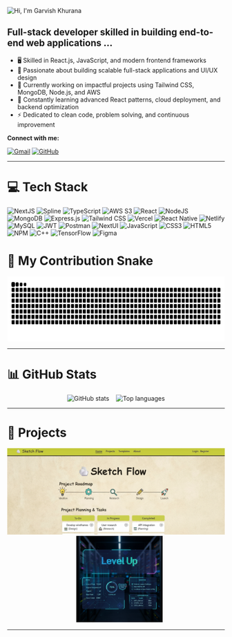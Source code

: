 ![Hi, I'm Garvish Khurana](https://img.shields.io/badge/Hi%2C%20I'm%20Garvish%20Khurana-👋?style=for-the-badge&color=black)

## Full-stack developer skilled in building end-to-end web applications ...

- 🖥️ Skilled in React.js, JavaScript, and modern frontend frameworks
- 🎯 Passionate about building scalable full-stack applications and UI/UX design
- 🚀 Currently working on impactful projects using Tailwind CSS, MongoDB, Node.js, and AWS
- 🌱 Constantly learning advanced React patterns, cloud deployment, and backend optimization
- ⚡ Dedicated to clean code, problem solving, and continuous improvement

**Connect with me:**

[![Gmail](https://img.shields.io/badge/Gmail-@garvish%40email.com-red?style=for-the-badge&logo=gmail&logoColor=white&link=mailto:garvish@email.com)](mailto:garvish@email.com)
[![GitHub](https://img.shields.io/badge/GitHub-black?style=for-the-badge&logo=github&logoColor=white&color=333)](https://github.com/Garvish-Khurana)

---

# 💻 Tech Stack

![NextJS](https://img.shields.io/badge/NextJS-black?style=for-the-badge&logo=Next.js&logoColor=white&color=black)
![Spline](https://img.shields.io/badge/Spline-adcad?style=for-the-badge&logo=circle&logoColor=white&color=%23DA26C0)
![TypeScript](https://img.shields.io/badge/Typescript-b?style=for-the-badge&logo=typescript&logoColor=white&color=3178C6)
![AWS S3](https://img.shields.io/badge/AWS%20S3-adcs?style=for-the-badge&logo=amazons3&logoColor=white&labelColor=%23569A31&color=%23569A31)
![React](https://img.shields.io/badge/react-%2320232a.svg?style=for-the-badge&logo=react&logoColor=%2361DAFB)
![NodeJS](https://img.shields.io/badge/node.js-6DA55F?style=for-the-badge&logo=node.js&logoColor=white)
![MongoDB](https://img.shields.io/badge/MongoDB-%234ea94b.svg?style=for-the-badge&logo=mongodb&logoColor=white)
![Express.js](https://img.shields.io/badge/express.js-%23404d59.svg?style=for-the-badge&logo=express&logoColor=%2361DAFB)
![Tailwind CSS](https://img.shields.io/badge/Tailwind-b?style=for-the-badge&logo=tailwindcss&logoColor=black&color=06B6D4)
![Vercel](https://img.shields.io/badge/vercel-%23000000.svg?style=for-the-badge&logo=vercel&logoColor=white)
![React Native](https://img.shields.io/badge/React%20Native-asa?style=for-the-badge&logo=react&logoColor=black&labelColor=%2361dafb&color=%2361DAFB)
![Netlify](https://img.shields.io/badge/netlify-%23000000.svg?style=for-the-badge&logo=netlify&logoColor=#00C7B7)
![MySQL](https://img.shields.io/badge/mysql-%2300f.svg?style=for-the-badge&logo=mysql&logoColor=white)
![JWT](https://img.shields.io/badge/JWT-b?style=for-the-badge&logo=jsonwebtokens&logoColor=white&color=%23000000)
![Postman](https://img.shields.io/badge/Postman-FF6C37?style=for-the-badge&logo=postman&logoColor=white)
![NextUI](https://img.shields.io/badge/NextUI-black?style=for-the-badge&logo=nextui&logoColor=black&color=CCFFFF)
![JavaScript](https://img.shields.io/badge/javascript-%23323330.svg?style=for-the-badge&logo=javascript&logoColor=%23F7DF1E)
![CSS3](https://img.shields.io/badge/css3-%231572B6.svg?style=for-the-badge&logo=css3&logoColor=white)
![HTML5](https://img.shields.io/badge/html5-%23E34F26.svg?style=for-the-badge&logo=html5&logoColor=white)
![NPM](https://img.shields.io/badge/NPM-%23000000.svg?style=for-the-badge&logo=npm&logoColor=white)
![C++](https://img.shields.io/badge/c++-%2300599C.svg?style=for-the-badge&logo=c%2B%2B&logoColor=white)
![TensorFlow](https://img.shields.io/badge/TensorFlow-%23FF6F00.svg?style=for-the-badge&logo=TensorFlow&logoColor=white)
![Figma](https://img.shields.io/badge/figma-%23F24E1E.svg?style=for-the-badge&logo=figma&logoColor=white)

# 🐍 My Contribution Snake

<div align="center">
  <img alt="contribution snake" src="https://raw.githubusercontent.com/Garvish-Khurana/Garvish-Khurana/output/github-contribution-grid-snake-dark.svg" height="150" />
</div>

---

# 📊 GitHub Stats

<div align="center">
  <img alt="GitHub stats" src="https://github-readme-stats.vercel.app/api?username=Garvish-Khurana&show_icons=true&include_all_commits=true&count_private=true&theme=dracula&hide_border=false" height="150" />
  &nbsp;&nbsp;
  <img alt="Top languages" src="https://github-readme-stats.vercel.app/api/top-langs?username=Garvish-Khurana&langs_count=5&layout=compact&theme=dracula&hide_border=false" height="150" />
</div>

---

# 🚀 Projects

<div align="center">
  <a href="https://sketch-flow-iota.vercel.app/" target="_blank"><img src="./img/sketchflow-img.png" alt="Project 1" height="200" /></a>&nbsp;&nbsp;&nbsp;
  <a href="https://level-up-version-beta.vercel.app/" target="_blank"><img src="./img/levelup-img.png" alt="Project 2" height="200" />
</a>

</div>

---


